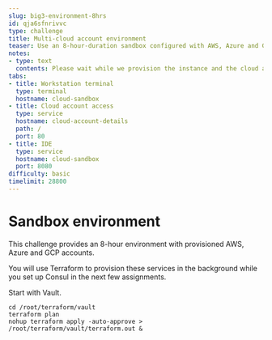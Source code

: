 ```yaml
---
slug: big3-environment-8hrs
id: qja6sfnrivvc
type: challenge
title: Multi-cloud account environment
teaser: Use an 8-hour-duration sandbox configured with AWS, Azure and GCP credentials.
notes:
- type: text
  contents: Please wait while we provision the instance and the cloud accounts.
tabs:
- title: Workstation terminal
  type: terminal
  hostname: cloud-sandbox
- title: Cloud account access
  type: service
  hostname: cloud-account-details
  path: /
  port: 80
- title: IDE
  type: service
  hostname: cloud-sandbox
  port: 8080
difficulty: basic
timelimit: 28800
---
```


Sandbox environment
===============

This challenge provides an 8-hour environment with provisioned AWS, Azure and GCP accounts.


You will use Terraform to provision these services in the background while you set up Consul in the next few assignments. <br>

Start with Vault. <br>

```
cd /root/terraform/vault
terraform plan
nohup terraform apply -auto-approve > /root/terraform/vault/terraform.out &
```